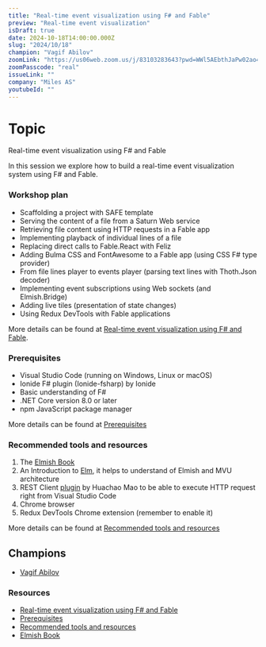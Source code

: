 ```yaml
---
title: "Real-time event visualization using F# and Fable"
preview: "Real-time event visualization"
isDraft: true
date: 2024-10-18T14:00:00.000Z
slug: "2024/10/18"
champion: "Vagif Abilov"
zoomLink: "https://us06web.zoom.us/j/83103283643?pwd=WWl5AEbthJaPw02ao4R0bq0zdkwTOm.1"
zoomPasscode: "real"
issueLink: ""
company: "Miles AS"
youtubeId: ""
---
```


# Topic

Real-time event visualization using F# and Fable

In this session we explore how to build a real-time event visualization system using F# and Fable.

### Workshop plan

- Scaffolding a project with SAFE template
- Serving the content of a file from a Saturn Web service
- Retrieving file content using HTTP requests in a Fable app
- Implementing playback of individual lines of a file
- Replacing direct calls to Fable.React with Feliz
- Adding Bulma CSS and FontAwesome to a Fable app (using CSS F# type provider)
- From file lines player to events player (parsing text lines with Thoth.Json decoder)
- Implementing event subscriptions using Web sockets (and Elmish.Bridge)
- Adding live tiles (presentation of state changes)
- Using Redux DevTools with Fable applications

More details can be found at [Real-time event visualization using F# and Fable](https://github.com/object/FableWorkshop.2024/blob/main/FableWorkshop.md#workshop-plan).

### Prerequisites

- Visual Studio Code (running on Windows, Linux or macOS)
- Ionide F# plugin (Ionide-fsharp) by Ionide
- Basic understanding of F#
- .NET Core version 8.0 or later
- npm JavaScript package manager

More details can be found at [Prerequisites](https://github.com/object/FableWorkshop.2024/blob/main/FableWorkshop.md#prerequisites)

### Recommended tools and resources

1. The [Elmish Book](https://zaid-ajaj.github.io/the-elmish-book)
2. An Introduction to [Elm](https://guide.elm-lang.org/), it helps to understand of Elmish and MVU architecture
3. REST Client [plugin](https://marketplace.visualstudio.com/items?itemName=humao.rest-client) by Huachao Mao to be able to execute HTTP request right from Visual Studio Code
4. Chrome browser
5. Redux DevTools Chrome extension (remember to enable it)

More details can be found at [Recommended tools and resources](https://github.com/object/FableWorkshop.2024/blob/main/FableWorkshop.md#recommended-tools-and-resources)

## Champions

- [Vagif Abilov](https://github.com/object)

### Resources

- [Real-time event visualization using F# and Fable](https://github.com/object/FableWorkshop.2024/blob/main/FableWorkshop.md#real-time-event-visualization-using-f-and-fable)
- [Prerequisites](https://github.com/object/FableWorkshop.2024/blob/main/FableWorkshop.md#prerequisites)
- [Recommended tools and resources](https://github.com/object/FableWorkshop.2024/blob/main/FableWorkshop.md#recommended-tools-and-resources)
- [Elmish Book](https://zaid-ajaj.github.io/the-elmish-book)
